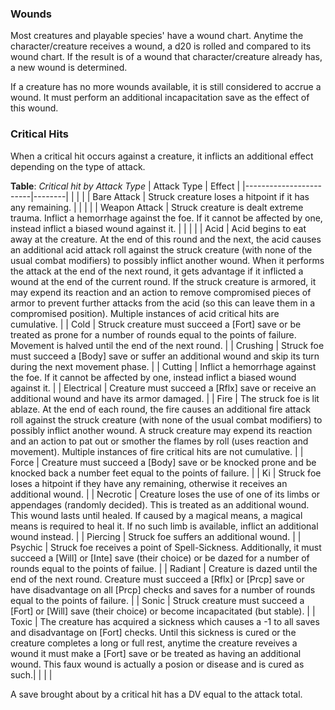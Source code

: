 ### Wounds
Most creatures and playable species' have a wound chart. Anytime the character/creature receives a wound, a d20 is rolled and compared to its wound chart. If the result is of a wound that character/creature already has, a new wound is determined.


If a creature has no more wounds available, it is still considered to accrue a wound. It must perform an additional incapacitation save as the effect of this wound.

### Critical Hits

When a critical hit occurs against a creature, it inflicts an additional effect depending on the type of attack.

**Table**: *Critical hit by Attack Type*
| Attack Type            | Effect |
|------------------------|--------|
|                        |        |
| Bare Attack            | Struck creature loses a hitpoint if it has any remaining. |
|                        |           |
| Weapon Attack          | Struck creature is dealt extreme trauma. Inflict a hemorrhage against the foe. If it cannot be affected by one, instead inflict a biased wound against it. |
|                        |           |
| Acid                   | Acid begins to eat away at the creature. At the end of this round and the next, the acid causes an additional acid attack roll against the struck creature (with none of the usual combat modifiers) to possibly inflict another wound. When it performs the attack at the end of the next round, it gets advantage if it inflicted a wound at the end of the current round. If the struck creature is armored, it may expend its reaction and an action to remove compromised pieces of armor to prevent further attacks from the acid (so this can leave them in a compromised position). Multiple instances of acid critical hits are cumulative. |
| Cold                   | Struck creature must succeed a [Fort] save or be treated as prone for a number of rounds equal to the points of failure. Movement is halved until the end of the next round. |
| Crushing               | Struck foe must succeed a [Body] save or suffer an additional wound and skip its turn during the next movement phase. |
| Cutting                | Inflict a hemorrhage against the foe. If it cannot be affected by one, instead inflict a biased wound against it. |
| Electrical             | Creature must succeed a [Rflx] save or receive an additional wound and have its armor damaged. |
| Fire                   | The struck foe is lit ablaze. At the end of each round, the fire causes an additional fire attack roll against the struck creature (with none of the usual combat modifiers) to possibly inflict another wound. A struck creature may expend its reaction and an action to pat out or smother the flames by roll (uses reaction and movement). Multiple instances of fire critical hits are not cumulative. |
| Force                  | Creature must succeed a [Body] save or be knocked prone and be knocked back a number feet equal to the points of failure. |
| Ki                     | Struck foe loses a hitpoint if they have any remaining, otherwise it receives an additional wound. |
| Necrotic               | Creature loses the use of one of its limbs or appendages (randomly decided). This is treated as an additional wound. This wound lasts until healed. If caused by a magical means, a magical means is required to heal it. If no such limb is available, inflict an additional wound instead. |
| Piercing               | Struck foe suffers an additional wound. |
| Psychic                | Struck foe receives a point of Spell-Sickness. Additionally, it must succeed a [Will] or [Inte] save (their choice) or be dazed for a number of rounds equal to the points of failue. |
| Radiant                | Creature is dazed until the end of the next round. Creature must succeed a [Rflx] or [Prcp] save or have disadvantage on all [Prcp] checks and saves for a number of rounds equal to the points of failure. |
| Sonic                  | Struck creature must succeed a [Fort] or [Will] save (their choice) or become incapacitated (but stable). |
| Toxic                  | The creature has acquired a sickness which causes a -1 to all saves and disadvantage on [Fort] checks. Until this sickness is cured or the creature completes a long or full rest, anytime the creature reveives a wound it must make a [Fort] save or be treated as having an additional wound. This faux wound is actually a posion or disease and is cured as such.|
|                        |           |

A save brought about by a critical hit has a DV equal to the attack total.
